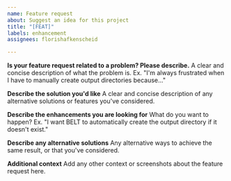 ```yaml
---
name: Feature request
about: Suggest an idea for this project
title: "[FEAT]"
labels: enhancement
assignees: florishafkenscheid

---
```


**Is your feature request related to a problem? Please describe.**
A clear and concise description of what the problem is. Ex. "I'm always frustrated when I have to manually create output directories because..."

**Describe the solution you'd like**
A clear and concise description of any alternative solutions or features you've considered.

**Describe the enhancements you are looking for**
What do you want to happen? Ex. "I want BELT to automatically create the output directory if it doesn't exist."

**Describe any alternative solutions**
Any alternative ways to achieve the same result, or that you've considered.

**Additional context**
Add any other context or screenshots about the feature request here.
